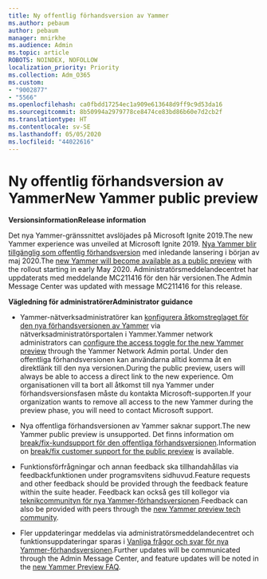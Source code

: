 ```yaml
---
title: Ny offentlig förhandsversion av Yammer
ms.author: pebaum
author: pebaum
manager: mnirkhe
ms.audience: Admin
ms.topic: article
ROBOTS: NOINDEX, NOFOLLOW
localization_priority: Priority
ms.collection: Adm_O365
ms.custom:
- "9002877"
- "5566"
ms.openlocfilehash: ca0fbdd17254ec1a909e613648d9ff9c9d53da16
ms.sourcegitcommit: 8b50994a2979778ce8474ce83bd86b60e7d2cb2f
ms.translationtype: HT
ms.contentlocale: sv-SE
ms.lasthandoff: 05/05/2020
ms.locfileid: "44022616"
---
```

# <a name="new-yammer-public-preview"></a><span data-ttu-id="31faa-102">Ny offentlig förhandsversion av Yammer</span><span class="sxs-lookup"><span data-stu-id="31faa-102">New Yammer public preview</span></span>

<span data-ttu-id="31faa-103">**Versionsinformation**</span><span class="sxs-lookup"><span data-stu-id="31faa-103">**Release information**</span></span>

<span data-ttu-id="31faa-104">Det nya Yammer-gränssnittet avslöjades på Microsoft Ignite 2019.</span><span class="sxs-lookup"><span data-stu-id="31faa-104">The new Yammer experience was unveiled at Microsoft Ignite 2019.</span></span> <span data-ttu-id="31faa-105">[Nya Yammer blir tillgänglig som offentlig förhandsversion](https://docs.microsoft.com/yammer/get-started-with-yammer/newyammer-faq) med inledande lansering i början av maj 2020.</span><span class="sxs-lookup"><span data-stu-id="31faa-105">The [new Yammer will become available as a public preview](https://docs.microsoft.com/yammer/get-started-with-yammer/newyammer-faq) with the rollout starting in early May 2020.</span></span> <span data-ttu-id="31faa-106">Administratörsmeddelandecentret har uppdaterats med meddelande MC211416 för den här versionen.</span><span class="sxs-lookup"><span data-stu-id="31faa-106">The Admin Message Center was updated with message MC211416 for this release.</span></span>

<span data-ttu-id="31faa-107">**Vägledning för administratörer**</span><span class="sxs-lookup"><span data-stu-id="31faa-107">**Administrator guidance**</span></span>

- <span data-ttu-id="31faa-108">Yammer-nätverksadministratörer kan [konfigurera åtkomstreglaget för den nya förhandsversionen av Yammer](https://docs.microsoft.com/yammer/get-started-with-yammer/administrative-settings-opt-in-newyammer) via nätverksadministratörsportalen i Yammer.</span><span class="sxs-lookup"><span data-stu-id="31faa-108">Yammer network administrators can [configure the access toggle for the new Yammer preview](https://docs.microsoft.com/yammer/get-started-with-yammer/administrative-settings-opt-in-newyammer) through the Yammer Network Admin portal.</span></span> <span data-ttu-id="31faa-109">Under den offentliga förhandsversionen kan användarna alltid komma åt en direktlänk till den nya versionen.</span><span class="sxs-lookup"><span data-stu-id="31faa-109">During the public preview, users will always be able to access a direct link to the new experience.</span></span> <span data-ttu-id="31faa-110">Om organisationen vill ta bort all åtkomst till nya Yammer under förhandsversionsfasen måste du kontakta Microsoft-supporten.</span><span class="sxs-lookup"><span data-stu-id="31faa-110">If your organization wants to remove all access to the new Yammer during the preview phase, you will need to contact Microsoft support.</span></span>

- <span data-ttu-id="31faa-111">Nya offentliga förhandsversionen av Yammer saknar support.</span><span class="sxs-lookup"><span data-stu-id="31faa-111">The new Yammer public preview is unsupported.</span></span> <span data-ttu-id="31faa-112">Det finns information om [break/fix-kundsupport för den offentliga förhandsversionen](https://docs.microsoft.com/yammer/get-started-with-yammer/newyammer-faq#yammer-preview-customer-support).</span><span class="sxs-lookup"><span data-stu-id="31faa-112">Information on [break/fix customer support for the public preview](https://docs.microsoft.com/yammer/get-started-with-yammer/newyammer-faq#yammer-preview-customer-support) is available.</span></span>

- <span data-ttu-id="31faa-113">Funktionsförfrågningar och annan feedback ska tillhandahållas via feedbackfunktionen under programsvitens sidhuvud.</span><span class="sxs-lookup"><span data-stu-id="31faa-113">Feature requests and other feedback should be provided through the feedback feature within the suite header.</span></span> <span data-ttu-id="31faa-114">Feedback kan också ges till kollegor via [teknikcommunityn för nya Yammer-förhandsversionen](https://techcommunity.microsoft.com/t5/new-yammer-preview/bd-p/NewYammerPreview).</span><span class="sxs-lookup"><span data-stu-id="31faa-114">Feedback can also be provided with peers through the [new Yammer preview tech community](https://techcommunity.microsoft.com/t5/new-yammer-preview/bd-p/NewYammerPreview).</span></span>

- <span data-ttu-id="31faa-115">Fler uppdateringar meddelas via administratörsmeddelandecentret och funktionsuppdateringar sparas i [Vanliga frågor och svar för nya Yammer-förhandsversionen](https://docs.microsoft.com/yammer/get-started-with-yammer/newyammer-faq).</span><span class="sxs-lookup"><span data-stu-id="31faa-115">Further updates will be communicated through the Admin Message Center, and feature updates will be noted in the [new Yammer Preview FAQ](https://docs.microsoft.com/yammer/get-started-with-yammer/newyammer-faq).</span></span>

